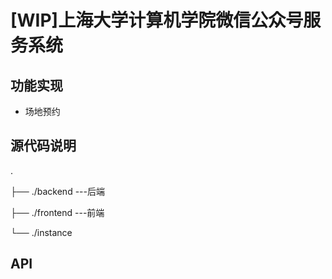# [WIP]上海大学计算机学院微信公众号服务系统

## 功能实现
* 场地预约

## 源代码说明

.

├── ./backend  ---后端

├── ./frontend ---前端

└── ./instance

## API
